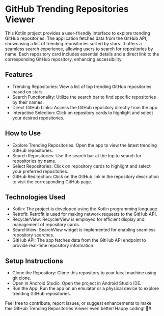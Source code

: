# GitHub Trending Repositories Viewer
This Kotlin project provides a user-friendly interface to explore trending GitHub repositories. The application fetches data from the GitHub API, showcasing a list of trending repositories sorted by stars. It offers a seamless search experience, allowing users to search for repositories by name. Each repository card includes essential details and a direct link to the corresponding GitHub repository, enhancing accessibility.

## Features
- Trending Repositories: View a list of top trending GitHub repositories based on stars.
- Search Functionality: Utilize the search bar to find specific repositories by their names.
- Direct GitHub Links: Access the GitHub repository directly from the app.
- Interactive Selection: Click on repository cards to highlight and select your desired repositories.
## How to Use
- Explore Trending Repositories: Open the app to view the latest trending GitHub repositories.
- Search Repositories: Use the search bar at the top to search for repositories by name.
- Select Repositories: Click on repository cards to highlight and select your preferred repositories.
- GitHub Redirection: Click on the GitHub link in the repository description to visit the corresponding GitHub page.
## Technologies Used
- Kotlin: The project is developed using the Kotlin programming language.
- Retrofit: Retrofit is used for making network requests to the GitHub API.
- RecyclerView: RecyclerView is employed for efficient display and management of repository cards.
- SearchView: SearchView widget is implemented for enabling seamless repository searches.
- GitHub API: The app fetches data from the GitHub API endpoint to provide real-time repository information.
## Setup Instructions
- Clone the Repository: Clone this repository to your local machine using git clone.
- Open in Android Studio: Open the project in Android Studio IDE.
- Run the App: Run the app on an emulator or a physical device to explore trending GitHub repositories.

Feel free to contribute, report issues, or suggest enhancements to make this GitHub Trending Repositories Viewer even better! Happy coding! 🚀# 
